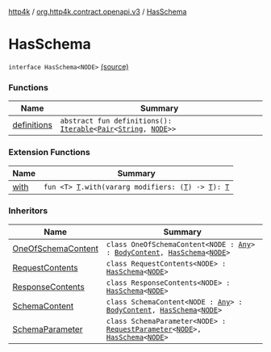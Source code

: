 [http4k](../../index.md) / [org.http4k.contract.openapi.v3](../index.md) / [HasSchema](./index.md)

# HasSchema

`interface HasSchema<NODE>` [(source)](https://github.com/http4k/http4k/blob/master/http4k-contract/src/main/kotlin/org/http4k/contract/openapi/v3/model.kt#L60)

### Functions

| Name | Summary |
|---|---|
| [definitions](definitions.md) | `abstract fun definitions(): `[`Iterable`](https://kotlinlang.org/api/latest/jvm/stdlib/kotlin.collections/-iterable/index.html)`<`[`Pair`](https://kotlinlang.org/api/latest/jvm/stdlib/kotlin/-pair/index.html)`<`[`String`](https://kotlinlang.org/api/latest/jvm/stdlib/kotlin/-string/index.html)`, `[`NODE`](index.md#NODE)`>>` |

### Extension Functions

| Name | Summary |
|---|---|
| [with](../../org.http4k.core/with.md) | `fun <T> `[`T`](../../org.http4k.core/with.md#T)`.with(vararg modifiers: (`[`T`](../../org.http4k.core/with.md#T)`) -> `[`T`](../../org.http4k.core/with.md#T)`): `[`T`](../../org.http4k.core/with.md#T) |

### Inheritors

| Name | Summary |
|---|---|
| [OneOfSchemaContent](../-body-content/-one-of-schema-content/index.md) | `class OneOfSchemaContent<NODE : `[`Any`](https://kotlinlang.org/api/latest/jvm/stdlib/kotlin/-any/index.html)`> : `[`BodyContent`](../-body-content/index.md)`, `[`HasSchema`](./index.md)`<`[`NODE`](../-body-content/-one-of-schema-content/index.md#NODE)`>` |
| [RequestContents](../-request-contents/index.md) | `class RequestContents<NODE> : `[`HasSchema`](./index.md)`<`[`NODE`](../-request-contents/index.md#NODE)`>` |
| [ResponseContents](../-response-contents/index.md) | `class ResponseContents<NODE> : `[`HasSchema`](./index.md)`<`[`NODE`](../-response-contents/index.md#NODE)`>` |
| [SchemaContent](../-body-content/-schema-content/index.md) | `class SchemaContent<NODE : `[`Any`](https://kotlinlang.org/api/latest/jvm/stdlib/kotlin/-any/index.html)`> : `[`BodyContent`](../-body-content/index.md)`, `[`HasSchema`](./index.md)`<`[`NODE`](../-body-content/-schema-content/index.md#NODE)`>` |
| [SchemaParameter](../-request-parameter/-schema-parameter/index.md) | `class SchemaParameter<NODE> : `[`RequestParameter`](../-request-parameter/index.md)`<`[`NODE`](../-request-parameter/-schema-parameter/index.md#NODE)`>, `[`HasSchema`](./index.md)`<`[`NODE`](../-request-parameter/-schema-parameter/index.md#NODE)`>` |
